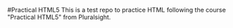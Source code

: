 #Practical HTML5
This is a test repo to practice HTML following the course "Practical HTML5" from Pluralsight.
